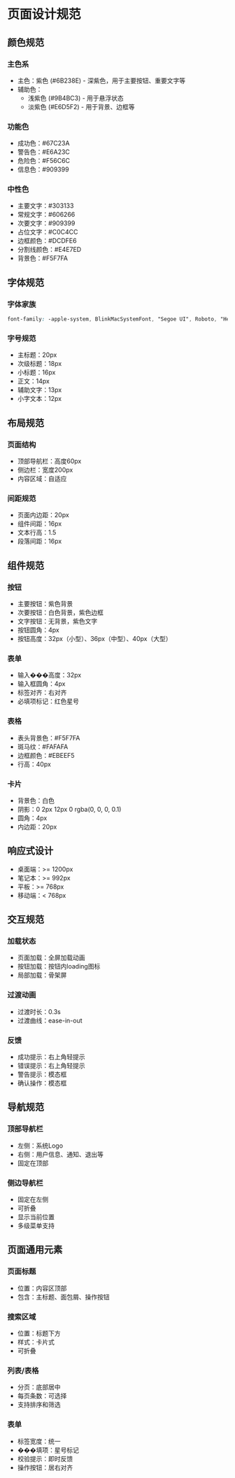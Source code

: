 # 页面设计规范

## 颜色规范

### 主色系
- 主色：紫色 (#6B238E) - 深紫色，用于主要按钮、重要文字等
- 辅助色：
  - 浅紫色 (#9B4BC3) - 用于悬浮状态
  - 淡紫色 (#E6D5F2) - 用于背景、边框等

### 功能色
- 成功色：#67C23A
- 警告色：#E6A23C
- 危险色：#F56C6C
- 信息色：#909399

### 中性色
- 主要文字：#303133
- 常规文字：#606266
- 次要文字：#909399
- 占位文字：#C0C4CC
- 边框颜色：#DCDFE6
- 分割线颜色：#E4E7ED
- 背景色：#F5F7FA

## 字体规范

### 字体家族
```css
font-family: -apple-system, BlinkMacSystemFont, "Segoe UI", Roboto, "Helvetica Neue", Arial, "Noto Sans", sans-serif;
```

### 字号规范
- 主标题：20px
- 次级标题：18px
- 小标题：16px
- 正文：14px
- 辅助文字：13px
- 小字文本：12px

## 布局规范

### 页面结构
- 顶部导航栏：高度60px
- 侧边栏：宽度200px
- 内容区域：自适应

### 间距规范
- 页面内边距：20px
- 组件间距：16px
- 文本行高：1.5
- 段落间距：16px

## 组件规范

### 按钮
- 主要按钮：紫色背景
- 次要按钮：白色背景，紫色边框
- 文字按钮：无背景，紫色文字
- 按钮圆角：4px
- 按钮高度：32px（小型）、36px（中型）、40px（大型）

### 表单
- 输入���高度：32px
- 输入框圆角：4px
- 标签对齐：右对齐
- 必填项标记：红色星号

### 表格
- 表头背景色：#F5F7FA
- 斑马纹：#FAFAFA
- 边框颜色：#EBEEF5
- 行高：40px

### 卡片
- 背景色：白色
- 阴影：0 2px 12px 0 rgba(0, 0, 0, 0.1)
- 圆角：4px
- 内边距：20px

## 响应式设计
- 桌面端：>= 1200px
- 笔记本：>= 992px
- 平板：>= 768px
- 移动端：< 768px

## 交互规范

### 加载状态
- 页面加载：全屏加载动画
- 按钮加载：按钮内loading图标
- 局部加载：骨架屏

### 过渡动画
- 过渡时长：0.3s
- 过渡曲线：ease-in-out

### 反馈
- 成功提示：右上角轻提示
- 错误提示：右上角轻提示
- 警告提示：模态框
- 确认操作：模态框

## 导航规范

### 顶部导航栏
- 左侧：系统Logo
- 右侧：用户信息、通知、退出等
- 固定在顶部

### 侧边导航栏
- 固定在左侧
- 可折叠
- 显示当前位置
- 多级菜单支持

## 页面通用元素

### 页面标题
- 位置：内容区顶部
- 包含：主标题、面包屑、操作按钮

### 搜索区域
- 位置：标题下方
- 样式：卡片式
- 可折叠

### 列表/表格
- 分页：底部居中
- 每页条数：可选择
- 支持排序和筛选

### 表单
- 标签宽度：统一
- ���填项：星号标记
- 校验提示：即时反馈
- 操作按钮：居右对齐 